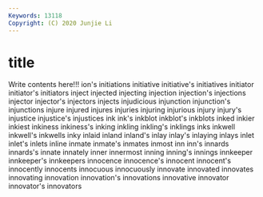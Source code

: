 ```yaml
---
Keywords: 13118
Copyright: (C) 2020 Junjie Li
---
```


# title

Write contents here!!!
ion's 
initiations 
initiative 
initiative's 
initiatives 
initiator 
initiator's 
initiators
inject 
injected 
injecting 
injection 
injection's 
injections 
injector 
injector's 
injectors 
injects
injudicious 
injunction 
injunction's 
injunctions 
injure 
injured 
injures 
injuries 
injuring 
injurious
injury 
injury's 
injustice 
injustice's 
injustices 
ink 
ink's 
inkblot 
inkblot's 
inkblots
inked 
inkier 
inkiest 
inkiness 
inkiness's 
inking 
inkling 
inkling's 
inklings 
inks
inkwell 
inkwell's 
inkwells 
inky 
inlaid 
inland 
inland's 
inlay 
inlay's 
inlaying
inlays 
inlet 
inlet's 
inlets 
inline 
inmate 
inmate's 
inmates 
inmost 
inn
inn's 
innards 
innards's 
innate 
innately 
inner 
innermost 
inning 
inning's 
innings
innkeeper 
innkeeper's 
innkeepers 
innocence 
innocence's 
innocent 
innocent's 
innocently 
innocents 
innocuous
innocuously 
innovate 
innovated 
innovates 
innovating 
innovation 
innovation's 
innovations 
innovative 
innovator
innovator's 
innovators 
